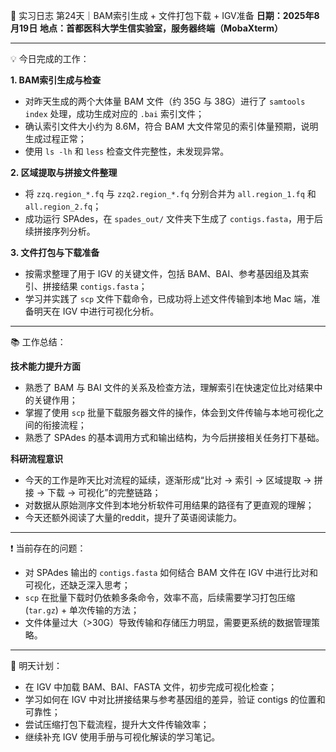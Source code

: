 🧬 实习日志 第24天｜BAM索引生成 + 文件打包下载 + IGV准备
**日期：2025年8月19日**
**地点：首都医科大学生信实验室，服务器终端（MobaXterm）**

---

💡 今日完成的工作：

**1. BAM索引生成与检查**

* 对昨天生成的两个大体量 BAM 文件（约 35G 与 38G）进行了 `samtools index` 处理，成功生成对应的 `.bai` 索引文件；
* 确认索引文件大小约为 8.6M，符合 BAM 大文件常见的索引体量预期，说明生成过程正常；
* 使用 `ls -lh` 和 `less` 检查文件完整性，未发现异常。

**2. 区域提取与拼接文件整理**

* 将 `zzq.region_*.fq` 与 `zzq2.region_*.fq` 分别合并为 `all.region_1.fq` 和 `all.region_2.fq`；
* 成功运行 SPAdes，在 `spades_out/` 文件夹下生成了 `contigs.fasta`，用于后续拼接序列分析。

**3. 文件打包与下载准备**

* 按需求整理了用于 IGV 的关键文件，包括 BAM、BAI、参考基因组及其索引、拼接结果 `contigs.fasta`；
* 学习并实践了 `scp` 文件下载命令，已成功将上述文件传输到本地 Mac 端，准备明天在 IGV 中进行可视化分析。

---

📚 工作总结：

**技术能力提升方面**

* 熟悉了 BAM 与 BAI 文件的关系及检查方法，理解索引在快速定位比对结果中的关键作用；
* 掌握了使用 `scp` 批量下载服务器文件的操作，体会到文件传输与本地可视化之间的衔接流程；
* 熟悉了 SPAdes 的基本调用方式和输出结构，为今后拼接相关任务打下基础。

**科研流程意识**

* 今天的工作是昨天比对流程的延续，逐渐形成“比对 → 索引 → 区域提取 → 拼接 → 下载 → 可视化”的完整链路；
* 对数据从原始测序文件到本地分析软件可用结果的路径有了更直观的理解；
* 今天还额外阅读了大量的reddit，提升了英语阅读能力。

---

❗ 当前存在的问题：

* 对 SPAdes 输出的 `contigs.fasta` 如何结合 BAM 文件在 IGV 中进行比对和可视化，还缺乏深入思考；
* `scp` 在批量下载时仍依赖多条命令，效率不高，后续需要学习打包压缩 (`tar.gz`) + 单次传输的方法；
* 文件体量过大（>30G）导致传输和存储压力明显，需要更系统的数据管理策略。

---

🎯 明天计划：

* 在 IGV 中加载 BAM、BAI、FASTA 文件，初步完成可视化检查；
* 学习如何在 IGV 中对比拼接结果与参考基因组的差异，验证 contigs 的位置和可靠性；
* 尝试压缩打包下载流程，提升大文件传输效率；
* 继续补充 IGV 使用手册与可视化解读的学习笔记。
